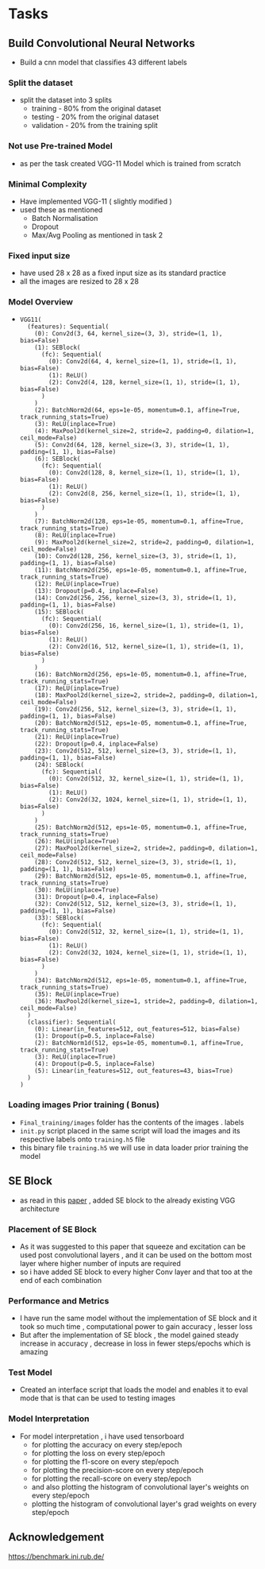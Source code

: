 # Tasks

## Build Convolutional Neural Networks

- Build a cnn model that classifies 43 different labels

### Split the dataset

- split the dataset into 3 splits
  - training - 80% from the original dataset
  - testing - 20% from the original dataset
  - validation - 20% from the training split

### Not use Pre-trained Model

- as per the task created VGG-11 Model which is trained from scratch

### Minimal Complexity 

- Have implemented VGG-11 ( slightly modified )
- used these as mentioned 
  - Batch Normalisation
  - Dropout
  - Max/Avg Pooling as mentioned in task 2

### Fixed input size

- have used 28 x 28 as a fixed input size as its standard practice
- all the images are resized to 28 x 28

### Model Overview

- ```
  VGG11(
    (features): Sequential(
      (0): Conv2d(3, 64, kernel_size=(3, 3), stride=(1, 1), bias=False)
      (1): SEBlock(
        (fc): Sequential(
          (0): Conv2d(64, 4, kernel_size=(1, 1), stride=(1, 1), bias=False)
          (1): ReLU()
          (2): Conv2d(4, 128, kernel_size=(1, 1), stride=(1, 1), bias=False)
        )
      )
      (2): BatchNorm2d(64, eps=1e-05, momentum=0.1, affine=True, track_running_stats=True)
      (3): ReLU(inplace=True)
      (4): MaxPool2d(kernel_size=2, stride=2, padding=0, dilation=1, ceil_mode=False)
      (5): Conv2d(64, 128, kernel_size=(3, 3), stride=(1, 1), padding=(1, 1), bias=False)
      (6): SEBlock(
        (fc): Sequential(
          (0): Conv2d(128, 8, kernel_size=(1, 1), stride=(1, 1), bias=False)
          (1): ReLU()
          (2): Conv2d(8, 256, kernel_size=(1, 1), stride=(1, 1), bias=False)
        )
      )
      (7): BatchNorm2d(128, eps=1e-05, momentum=0.1, affine=True, track_running_stats=True)
      (8): ReLU(inplace=True)
      (9): MaxPool2d(kernel_size=2, stride=2, padding=0, dilation=1, ceil_mode=False)
      (10): Conv2d(128, 256, kernel_size=(3, 3), stride=(1, 1), padding=(1, 1), bias=False)
      (11): BatchNorm2d(256, eps=1e-05, momentum=0.1, affine=True, track_running_stats=True)
      (12): ReLU(inplace=True)
      (13): Dropout(p=0.4, inplace=False)
      (14): Conv2d(256, 256, kernel_size=(3, 3), stride=(1, 1), padding=(1, 1), bias=False)
      (15): SEBlock(
        (fc): Sequential(
          (0): Conv2d(256, 16, kernel_size=(1, 1), stride=(1, 1), bias=False)
          (1): ReLU()
          (2): Conv2d(16, 512, kernel_size=(1, 1), stride=(1, 1), bias=False)
        )
      )
      (16): BatchNorm2d(256, eps=1e-05, momentum=0.1, affine=True, track_running_stats=True)
      (17): ReLU(inplace=True)
      (18): MaxPool2d(kernel_size=2, stride=2, padding=0, dilation=1, ceil_mode=False)
      (19): Conv2d(256, 512, kernel_size=(3, 3), stride=(1, 1), padding=(1, 1), bias=False)
      (20): BatchNorm2d(512, eps=1e-05, momentum=0.1, affine=True, track_running_stats=True)
      (21): ReLU(inplace=True)
      (22): Dropout(p=0.4, inplace=False)
      (23): Conv2d(512, 512, kernel_size=(3, 3), stride=(1, 1), padding=(1, 1), bias=False)
      (24): SEBlock(
        (fc): Sequential(
          (0): Conv2d(512, 32, kernel_size=(1, 1), stride=(1, 1), bias=False)
          (1): ReLU()
          (2): Conv2d(32, 1024, kernel_size=(1, 1), stride=(1, 1), bias=False)
        )
      )
      (25): BatchNorm2d(512, eps=1e-05, momentum=0.1, affine=True, track_running_stats=True)
      (26): ReLU(inplace=True)
      (27): MaxPool2d(kernel_size=2, stride=2, padding=0, dilation=1, ceil_mode=False)
      (28): Conv2d(512, 512, kernel_size=(3, 3), stride=(1, 1), padding=(1, 1), bias=False)
      (29): BatchNorm2d(512, eps=1e-05, momentum=0.1, affine=True, track_running_stats=True)
      (30): ReLU(inplace=True)
      (31): Dropout(p=0.4, inplace=False)
      (32): Conv2d(512, 512, kernel_size=(3, 3), stride=(1, 1), padding=(1, 1), bias=False)
      (33): SEBlock(
        (fc): Sequential(
          (0): Conv2d(512, 32, kernel_size=(1, 1), stride=(1, 1), bias=False)
          (1): ReLU()
          (2): Conv2d(32, 1024, kernel_size=(1, 1), stride=(1, 1), bias=False)
        )
      )
      (34): BatchNorm2d(512, eps=1e-05, momentum=0.1, affine=True, track_running_stats=True)
      (35): ReLU(inplace=True)
      (36): MaxPool2d(kernel_size=1, stride=2, padding=0, dilation=1, ceil_mode=False)
    )
    (classifier): Sequential(
      (0): Linear(in_features=512, out_features=512, bias=False)
      (1): Dropout(p=0.5, inplace=False)
      (2): BatchNorm1d(512, eps=1e-05, momentum=0.1, affine=True, track_running_stats=True)
      (3): ReLU(inplace=True)
      (4): Dropout(p=0.5, inplace=False)
      (5): Linear(in_features=512, out_features=43, bias=True)
    )
  )
  ```

  

### Loading images Prior training ( Bonus)

- `Final_training/images` folder has the contents of the images . labels
- `init.py`  script placed in the same script will load the images and its respective labels onto `training.h5` file
- this binary file `training.h5` we will use in data loader prior training the model

## SE Block

- as read in this [paper](https://arxiv.org/pdf/1709.01507.pdf)  , added SE block to the already existing VGG architecture

### Placement of SE Block

- As it was suggested to this paper that squeeze and excitation can be used post convolutional layers , and it can be used on the bottom most layer where higher number of inputs are required
- so i have added SE block to every higher Conv layer and that too at the end of each combination

### Performance and Metrics

- I have run the same model without the implementation of SE block and it took so much time , computational power to gain accuracy , lesser loss 
- But after the implementation of SE block , the model gained steady increase in accuracy , decrease in loss in fewer steps/epochs which is amazing

### Test Model

- Created an interface script that loads the model and enables it to eval mode that is that can be used to testing images

### Model Interpretation

- For model interpretation , i have used tensorboard 
  - for plotting the accuracy on every step/epoch
  - for plotting the loss on every step/epoch
  - for plotting the f1-score on every step/epoch
  - for plotting the precision-score on every step/epoch
  - for plotting the  recall-score on every step/epoch
  - and also plotting the histogram of convolutional layer's weights on every step/epoch
  - plotting the histogram of convolutional layer's grad weights on every step/epoch



## Acknowledgement

https://benchmark.ini.rub.de/